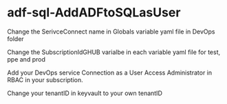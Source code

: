 # adf-sql-AddADFtoSQLasUser

Change the SerivceConnect name in Globals variable yaml file in DevOps folder

Change the SubscriptionIdGHUB varialbe in each variable yaml file for test, ppe and prod

Add your DevOps service Connection as a User Access Administrator in RBAC in your subscription. 
 
Change your tenantID in keyvault to your own tenantID
